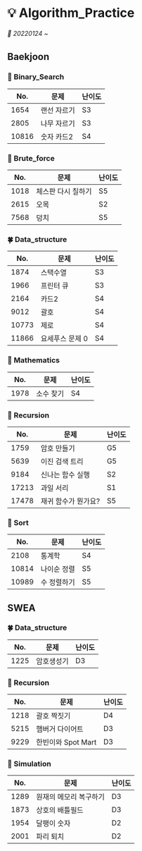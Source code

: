 # :bulb: Algorithm_Practice 
###### 📆 20220124 ~ 

## Baekjoon

### 🌱 Binary_Search

|No. |문제|난이도|
|------|-----|---|
|1654|랜선 자르기|S3|
|2805|나무 자르기|S3|
|10816|숫자 카드2|S4|

### 🌿 Brute_force 

|No. |문제|난이도|
|------|-----|---|
|1018|체스판 다시 칠하기|S5|
|2615|오목|S2|
|7568|덩치|S5|

### 🍀 Data_structure

|No. |문제|난이도|
|------|-----|---|
|1874|스택수열|S3|
|1966|프린터 큐|S3|
|2164|카드2|S4|
|9012|괄호|S4|
|10773|제로|S4|
|11866|요세푸스 문제 0|S4|

### 🌺 Mathematics

|No. |문제|난이도|
|------|-----|---|
|1978|소수 찾기|S4|

### 🌼 Recursion

|No. |문제|난이도|
|------|-----|---|
|1759|암호 만들기|G5|
|5639|이진 검색 트리|G5|
|9184|신나는 함수 실행|S2|
|17213|과일 서리|S1|
|17478|재귀 함수가 뭔가요?|S5|

### 🍄 Sort

|No. |문제|난이도|
|------|-----|---|
|2108|통계학|S4|
|10814|나이순 정렬|S5|
|10989|수 정렬하기|S5|


## SWEA 


### 🍀 Data_structure

|No. |문제|난이도|
|------|-----|---|
|1225|암호생성기|D3|


### 🌼 Recursion

|No. |문제|난이도|
|------|-----|---|
|1218|괄호 짝짓기|D4|
|5215|햄버거 다이어트|D3|
|9229|한빈이와 Spot Mart|D3|

### 🌸 Simulation

|No. |문제|난이도|
|------|-----|---|
|1289|원재의 메모리 복구하기|D3|
|1873|상호의 배틀필드|D3|
|1954|달팽이 숫자|D2|
|2001|파리 퇴치|D2|


